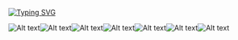 [![Typing SVG](https://readme-typing-svg.demolab.com?font=Fira+Code&pause=1000&center=true&width=435&lines=Full+Stack+Web+Developer;Assistant+Instructor+)](https://git.io/typing-svg)

![Alt text](<https://img.shields.io/badge/C%20Sharp-239120.svg?style=for-the-badge&logo=C-Sharp&logoColor=white>)![Alt text](<https://img.shields.io/badge/JavaScript-F7DF1E.svg?style=for-the-badge&logo=JavaScript&logoColor=black>)![Alt text](<https://img.shields.io/badge/java-%23ED8B00.svg?style=for-the-badge&logo=java&logoColor=white>)![Alt text](<[https://img.shields.io/badge/java-%23ED8B00.svg?style=for-the-badge&logo=java&logoColor=white]>)![Alt text](<https://img.shields.io/badge/.NET-512BD4.svg?style=for-the-badge&logo=dotnet&logoColor=white>)![Alt text](<https://img.shields.io/badge/Spring-6DB33F.svg?style=for-the-badge&logo=Spring&logoColor=white>)![Alt text](<https://img.shields.io/badge/LinkedIn-0A66C2.svg?style=for-the-badge&logo=LinkedIn&logoColor=white>)
